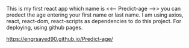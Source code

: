 This is my first react app which name is <<-- Predict-age -->>
you can predect the age entering your first name or last name.
I am using axios, react, react-dom, react-scripts as dependencies to 
do this project.
For deploying, using github pages.

https://engrsayed90.github.io/Predict-age/
